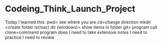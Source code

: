 # Codeing_Think_Launch_Project
Today I learned this:
pwd= see where you are
cd=change direction
mkdir =create folder
ls(mac) dir (windows)= show items in folder 
git= program call
clone=command program does
I need to take extensive notes
I need to practice
I need to review